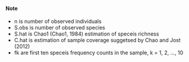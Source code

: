 #### Note
* n is number of observed individuals
* S.obs is number of observed species
* S.hat is Chao1 (Chao1, 1984) estimation of speceis richness
* C.hat is estimation of sample coverage suggetsed by Chao and Jost (2012)
* fk are first ten speceis frequency counts in the sample, k = 1, 2, ..., 10
